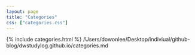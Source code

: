 ```yaml
---
layout: page
title: "Categories"
css: ["categories.css"]
---
```

{% include categories.html %}
/Users/dowonlee/Desktop/indiviual/github-blog/dwstudylog.github.io/categories.md
